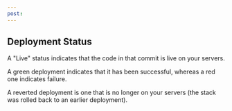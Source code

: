 ```yaml
---
post: 
---
```


## Deployment Status
A "Live" status indicates that the code in that commit is live on your servers.

A 
green
 deployment indicates that it has been successful, whereas a 
red
 one indicates failure.

A reverted deployment is one that is no longer on your servers (the stack was rolled back to an earlier deployment).

